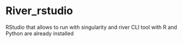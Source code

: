 # River_rstudio
RStudio that allows to run with singularity and river CLI tool with R and Python are already installed
